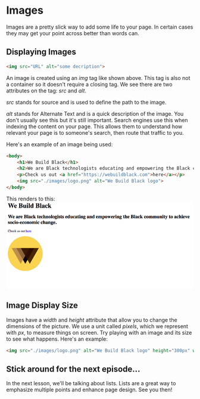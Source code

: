 # Images
Images are a pretty slick way to add some life to your page. In certain cases they may get your point across better than words can.

## Displaying Images
```html
<img src="URL" alt="some decription">
```
An image is created using an *img* tag like shown above. This tag is also not a container so it doesn't require a closing tag. We see there are two attributes on the tag: *src* and *alt*.

*src* stands for source and is used to define the path to the image.

*alt* stands for Alternate Text and is a quick description of the image. You don't usually see this but it's still important. Search engines use this when indexing the content on your page. This allows them to understand how relevant your page is to someone's search, then route that traffic to you.

Here's an example of an image being used:
```html
<body>
    <h1>We Build Black</h1>
    <h2>We are Black technologists educating and empowering the Black community to achieve socio-economic change.</h2>
    <p>Check us out <a href="https://webuildblack.com">here</a></p>
    <img src="./images/logo.png" alt="We Build Black logo">
</body>
```
This renders to this:
![images](./images/images.png)

## Image Display Size
Images have a *width* and *height* attribute that allow you to change the dimensions of the picture. We use a unit called *pixels*, which we represent with *px*, to measure things on screen. Try playing with an image and its size to see what happens. Here's an example:
```html
<img src="./images/logo.png" alt="We Build Black logo" height="300px" width="300px">
```

## Stick around for the next episode...
In the next lesson, we'll be talking about lists. Lists are a great way to emphasize multiple points and enhance page design. See you then!